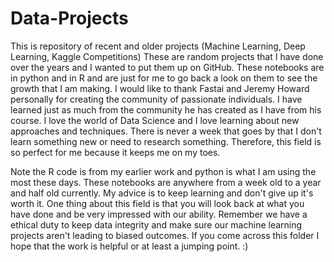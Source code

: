 # Data-Projects
This is repository of recent and older projects (Machine Learning, Deep Learning, Kaggle Competitions)
These are random projects that I have done over the years and I wanted to put them up on GitHub.
These notebooks are in python and in R and are just for me to go back a look on them to see the growth that I am making.
I would like to thank Fastai and Jeremy Howard personally for creating the community of passionate individuals. 
I have learned just as much from the community he has created as I have from his course. 
I love the world of Data Science and I love learning about new approaches and techniques. 
There is never a week that goes by that I don't learn something new or need to research something.
Therefore, this field is so perfect for me because it keeps me on my toes. 

Note the R code is from my earlier work and python is what I am using the most these days. 
These notebooks are anywhere from a week old to a year and half old currently. My advice is to keep learning and don't give up it's worth it. One thing about this field is that you will look back at what you have done and be very impressed with our ability. 
Remember we have a ethical duty to keep data integrity and make sure our machine learning projects aren't leading to biased outcomes. 
If you come across this folder I hope that the work is helpful or at least a jumping point. :) 
